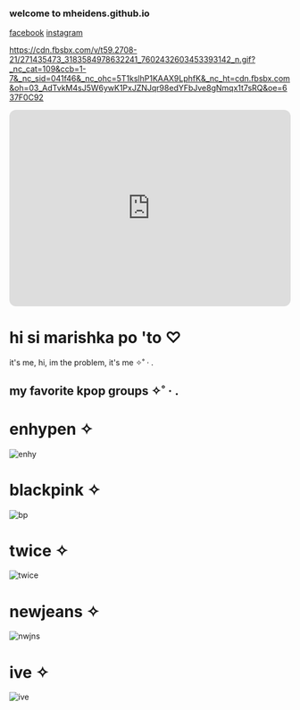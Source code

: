 
### welcome to mheidens.github.io 


   [facebook](https://www.facebook.com/ish.senar.90) [instagram](https://www.instagram.com/mhsenar_/)
   
   https://cdn.fbsbx.com/v/t59.2708-21/271435473_3183584978632241_7602432603453393142_n.gif?_nc_cat=109&ccb=1-7&_nc_sid=041f46&_nc_ohc=5T1kslhP1KAAX9LphfK&_nc_ht=cdn.fbsbx.com&oh=03_AdTvkM4sJ5W6ywK1PxJZNJqr98edYFbJve8gNmqx1t7sRQ&oe=637F0C92

<iframe style="border-radius:12px" src="https://open.spotify.com/embed/track/43t6oyPWJ67nifk7JgDgoI?utm_source=generator" width="100%" height="352" frameBorder="0" allowfullscreen="" allow="autoplay; clipboard-write; encrypted-media; fullscreen; picture-in-picture" loading="lazy"></iframe>

# hi si marishka po 'to ♡
 it's me, hi, im the problem, it's me ✧˚ · .

## my favorite kpop groups ✧˚ · .

# enhypen ✧

![enhy](https://qph.cf2.quoracdn.net/main-qimg-c6c792d1ed310ba8e85518762b393b7f-lq)

# blackpink ✧

![bp](https://i.pinimg.com/originals/3a/4c/e6/3a4ce60f7bd1b938fc352f8cebbfe3da.jpg)

# twice ✧

![twice](https://pbs.twimg.com/media/E-fNSsGXoAE0u95.jpg)

# newjeans ✧

![nwjns](https://i.pinimg.com/550x/77/49/26/774926e9fea35d57fa58d000ca812263.jpg)

# ive ✧

![ive](https://i.pinimg.com/736x/c0/c8/64/c0c864d9ea9db5cbf50b3cc294a4fbde.jpg)
